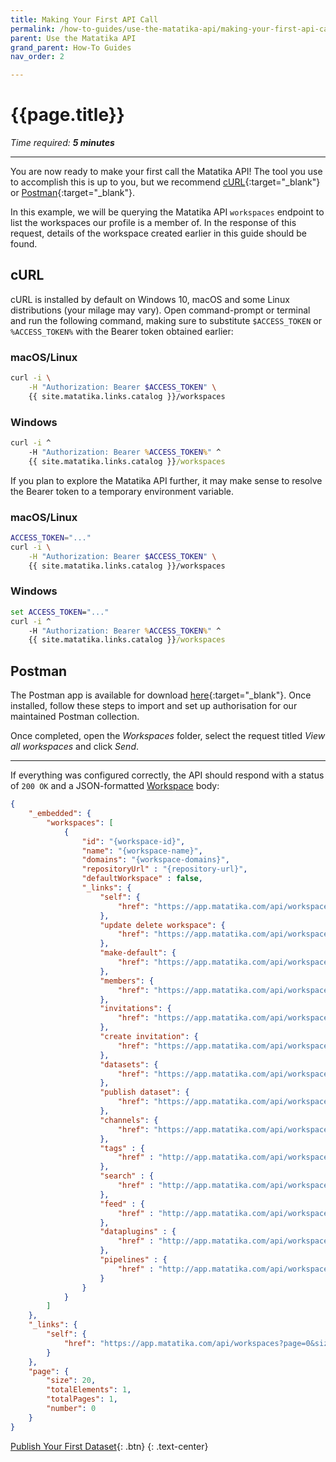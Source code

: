 ```yaml
---
title: Making Your First API Call
permalink: /how-to-guides/use-the-matatika-api/making-your-first-api-call
parent: Use the Matatika API
grand_parent: How-To Guides
nav_order: 2

---
```


# {{page.title}}

*Time required: **5 minutes***

---

You are now ready to make your first call the Matatika API! The tool you use to accomplish this is up to you, but we recommend [cURL](https://curl.haxx.se/docs/manual.html){:target="_blank"} or [Postman](https://learning.postman.com/docs/postman/launching-postman/introduction/){:target="_blank"}.

In this example, we will be querying the Matatika API `workspaces` endpoint to list the workspaces our profile is a member of. In the response of this request, details of the workspace created earlier in this guide should be found.

## cURL
cURL is installed by default on Windows 10, macOS and some Linux distributions (your milage may vary). Open command-prompt or terminal and run the following command, making sure to substitute `$ACCESS_TOKEN` or `%ACCESS_TOKEN%` with the Bearer token obtained earlier:

### macOS/Linux
```bash
curl -i \
    -H "Authorization: Bearer $ACCESS_TOKEN" \
    {{ site.matatika.links.catalog }}/workspaces
```

### Windows
```bat
curl -i ^
    -H "Authorization: Bearer %ACCESS_TOKEN%" ^
    {{ site.matatika.links.catalog }}/workspaces
```

If you plan to explore the Matatika API further, it may make sense to resolve the Bearer token to a temporary environment variable.

### macOS/Linux
```bash
ACCESS_TOKEN="..."
curl -i \
    -H "Authorization: Bearer $ACCESS_TOKEN" \
    {{ site.matatika.links.catalog }}/workspaces
```

### Windows
```bat
set ACCESS_TOKEN="..."
curl -i ^
    -H "Authorization: Bearer %ACCESS_TOKEN%" ^
    {{ site.matatika.links.catalog }}/workspaces
```

## Postman
The Postman app is available for download [here](https://www.postman.com/downloads/){:target="_blank"}. Once installed, follow these steps to import and set up authorisation for our maintained Postman collection.

Once completed, open the *Workspaces* folder, select the request titled *View all workspaces* and click *Send*.

---

If everything was configured correctly, the API should respond with a status of `200 OK` and a JSON-formatted [Workspace]({{site.baseurl}}/api/resources/workspaces#workspace) body:

```json
{
    "_embedded": {
        "workspaces": [
            {
                "id": "{workspace-id}",
                "name": "{workspace-name}",
                "domains": "{workspace-domains}",
                "repositoryUrl" : "{repository-url}",
                "defaultWorkspace" : false,
                "_links": {
                    "self": {
                        "href": "https://app.matatika.com/api/workspaces/{workspace-id}"
                    },
                    "update delete workspace": {
                        "href": "https://app.matatika.com/api/workspaces/{workspace-id}"
                    },
                    "make-default": {
                        "href": "https://app.matatika.com/api/workspaces/{workspace-id}/default"
                    },
                    "members": {
                        "href": "https://app.matatika.com/api/workspaces/{workspace-id}/members"
                    },
                    "invitations": {
                        "href": "https://app.matatika.com/api/workspaces/{workspace-id}/invitations"
                    },
                    "create invitation": {
                        "href": "https://app.matatika.com/api/workspaces/{workspace-id}/invitations",
                    },
                    "datasets": {
                        "href": "https://app.matatika.com/api/workspaces/{workspace-id}/datasets",
                    },
                    "publish dataset": {
                        "href": "https://app.matatika.com/api/workspaces/{workspace-id}/datasets",
                    },
                    "channels": {
                        "href": "https://app.matatika.com/api/workspaces/{workspace-id}/channels",
                    },
                    "tags" : {
                        "href" : "http://app.matatika.com/api/workspaces/{workspace-id}/tags"
                    },
                    "search" : {
                        "href" : "http://app.matatika.com/api/workspaces/{workspace-id}/search"
                    },
                    "feed" : {
                        "href" : "http://app.matatika.com/api/workspaces/{workspace-id}/feed"
                    },
                    "dataplugins" : {
                        "href" : "http://app.matatika.com/api/workspaces/{workspace-id}/dataplugins"
                    },
                    "pipelines" : {
                        "href" : "http://app.matatika.com/api/workspaces/{workspace-id}/pipelines"
                    }
                }
            }
        ]
    },
    "_links": {
        "self": {
            "href": "https://app.matatika.com/api/workspaces?page=0&size=20"
        }
    },
    "page": {
        "size": 20,
        "totalElements": 1,
        "totalPages": 1,
        "number": 0
    }
}
```

[Publish Your First Dataset]({{site.baseurl}}/how-to-guides/use-the-matatika-api/publish-a-dataset-api){: .btn}
{: .text-center}